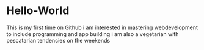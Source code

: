 # Hello-World
This is my first time on Github i am interested in mastering webdevelopment to include programming and app building
i am also a vegetarian with pescatarian tendencies on the weekends
